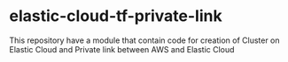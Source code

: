# elastic-cloud-tf-private-link
This repository have a module that contain code for creation of Cluster on Elastic Cloud and Private link between AWS and Elastic Cloud

